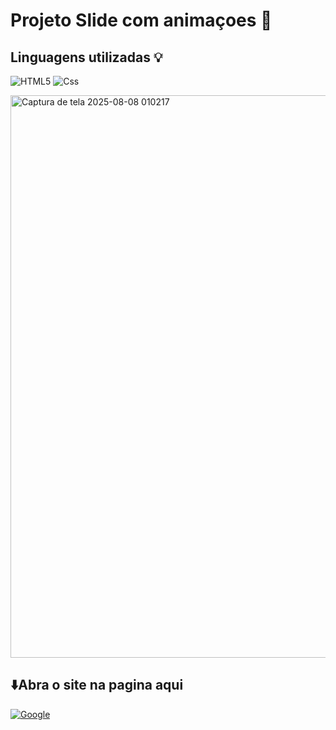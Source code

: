 <h1>Projeto Slide com animaçoes 📔</h1>
<h2>Linguagens utilizadas 💡</h2>

![HTML5](https://img.shields.io/badge/html5-%23E34F26.svg?style=for-the-badge&logo=html5&logoColor=white)
![Css](https://img.shields.io/badge/CSS-663399.svg?style=for-the-badge&logo=CSS&logoColor=white)


<img width="1914" height="900" alt="Captura de tela 2025-08-08 010217" src="https://github.com/user-attachments/assets/4952f56c-b7ac-47ea-948b-14076d2e7832" />

<h2>⬇️Abra o site na pagina aqui </h2> 
  
<a href=https://projeto-slider-lovat.vercel.app/>![Google](https://img.shields.io/badge/google-4285F4?style=for-the-badge&logo=google&logoColor=white)</a>
